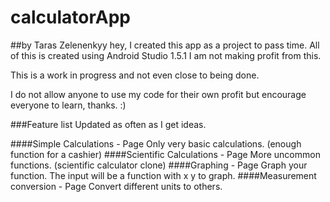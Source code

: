 # calculatorApp 
##by Taras Zelenenkyy
hey, I created this app as a project to pass time. All of this is created using
Android Studio 1.5.1 I am not making profit from this. 

This is a work in progress and not even close to being done.

I do not allow anyone to use my code for their own profit but encourage
everyone to learn, thanks.  :)

###Feature list
Updated as often as I get ideas.

####Simple Calculations - Page
    Only very basic calculations. (enough function for a cashier)
####Scientific Calculations - Page
    More uncommon functions. (scientific calculator clone)
####Graphing - Page
    Graph your function. The input will be a function with x y to graph. 
####Measurement conversion - Page
    Convert different units to others.


